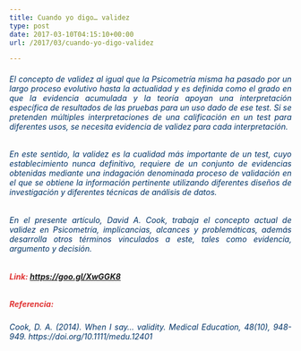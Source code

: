 ```yaml
---
title: Cuando yo digo… validez
type: post
date: 2017-03-10T04:15:10+00:00
url: /2017/03/cuando-yo-digo-validez

---
```

<h6 style="text-align: justify;">
  <span style="color: #003366;"> El concepto de validez al igual que la Psicometría misma ha pasado por un largo proceso evolutivo hasta la actualidad y es definida como el grado en que la evidencia acumulada y la teoría apoyan una interpretación específica de resultados de las pruebas para un uso dado de ese test. Si se pretenden múltiples interpretaciones de una calificación en un test para diferentes usos, se necesita evidencia de validez para cada interpretación.</span>
</h6>

<h6 style="text-align: justify;">
  <span style="color: #003366;"> En este sentido, la validez es la cualidad más importante de un test, cuyo establecimiento nunca definitivo, requiere de un conjunto de evidencias obtenidas mediante una indagación denominada proceso de validación en el que se obtiene la información pertinente utilizando diferentes diseños de investigación y diferentes técnicas de análisis de datos.</span>
</h6>

<h6 style="text-align: justify;">
  <span style="color: #003366;"> En el presente artículo, David A. Cook, trabaja el concepto actual de validez en Psicometría, implicancias, alcances y problemáticas, además desarrolla otros términos vinculados a este, tales como evidencia, argumento y decisión.</span>
</h6>

###### <span style="color: #e03434;"><strong>Link: <a style="color: #e03434;" href=" https://goo.gl/XwGGK8" target="_blank">https://goo.gl/XwGGK8</a></strong></span>

<h5 style="text-align: justify;">
  <span style="color: #e03434;"> Referencia:</span>
</h5>

<h6 style="text-align: justify;">
  <span style="color: #003366;">Cook, D. A. (2014). When I say… validity.<em><span style="color: #003366;"> Medical Education, 48</em>(10), 948-949. https://doi.org/10.1111/medu.12401</span></h6>